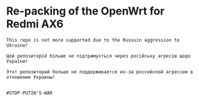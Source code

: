 # Re-packing of the OpenWrt for Redmi AX6  

    This repo is not more supported due to the Russuin aggression to Ukraine!

    Цей репозиторій більше не підтримується через російську агресію щодо України!

    Этот репозиторий больше не поддерживается из-за российской агрессии в отношении Украины!    


    #STOP-PUTIN'S-WAR
